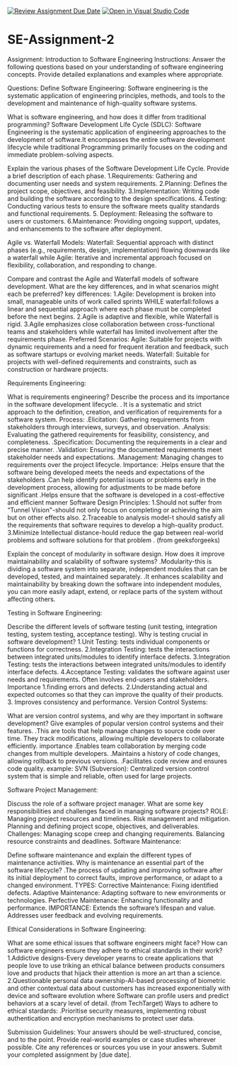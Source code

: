 [![Review Assignment Due Date](https://classroom.github.com/assets/deadline-readme-button-22041afd0340ce965d47ae6ef1cefeee28c7c493a6346c4f15d667ab976d596c.svg)](https://classroom.github.com/a/-ucQIGTc)
[![Open in Visual Studio Code](https://classroom.github.com/assets/open-in-vscode-2e0aaae1b6195c2367325f4f02e2d04e9abb55f0b24a779b69b11b9e10269abc.svg)](https://classroom.github.com/online_ide?assignment_repo_id=15267496&assignment_repo_type=AssignmentRepo)
# SE-Assignment-2
Assignment: Introduction to Software Engineering
Instructions:
Answer the following questions based on your understanding of software engineering concepts. Provide detailed explanations and examples where appropriate.

Questions:
Define Software Engineering:
    Software engineering is the systematic application of engineering principles, methods, and tools to the development and maintenance of high-quality software systems. 

What is software engineering, and how does it differ from traditional programming?
Software Development Life Cycle (SDLC):
    Software Engineering is the systematic application of engineering approaches to the development of software.It encompasses the entire software development lifecycle while traditional Programming primarily focuses on the coding and immediate problem-solving aspects.

Explain the various phases of the Software Development Life Cycle. Provide a brief description of each phase.
    1.Requirements: Gathering and documenting user needs and system requirements.
    2.Planning: Defines the project scope, objectives, and feasibility.
    3.Implementation: Writing code and building the software according to the design specifications.
    4.Testing: Conducting various tests to ensure the software meets quality standards and functional requirements.
    5. Deployment: Releasing the software to users or customers.
    6.Maintenance: Providing ongoing support, updates, and enhancements to the software after deployment.

Agile vs. Waterfall Models:
    Waterfall: Sequential approach with distinct phases (e.g., requirements, design, implementation) flowing downwards like a waterfall while Agile: Iterative and incremental approach focused on flexibility, collaboration, and responding to change.


Compare and contrast the Agile and Waterfall models of software development. What are the key differences, and in what scenarios might each be preferred?
  key differences:
    1.Agile: Development is broken into small, manageable units of work called sprints WHILE waterfall:follows a linear and sequential approach where each phase must be completed before the next begins.
    2.Agile is adaptive and flexible, while Waterfall is rigid.
    3.Agile emphasizes close collaboration between cross-functional teams and stakeholders while waterfall has limited involvement after the requirements phase.
Preferred Scenarios:
    Agile: Suitable for projects with dynamic requirements and a need for frequent iteration and feedback, such as software startups or evolving market needs.
    Waterfall: Suitable for projects with well-defined requirements and constraints, such as construction or hardware projects.

Requirements Engineering:

What is requirements engineering? Describe the process and its importance in the software development lifecycle.
   . It is a systematic and strict approach to the definition, creation, and verification of requirements for a software system.
Process:
    .Elicitation: Gathering requirements from stakeholders through interviews, surveys, and observation.
    .Analysis: Evaluating the gathered requirements for feasibility, consistency, and completeness.
    .Specification: Documenting the requirements in a clear and precise manner.
    .Validation: Ensuring the documented requirements meet stakeholder needs and    expectations.
    .Management: Managing changes to requirements over the project lifecycle.
Importance:
    .Helps ensure that the software being developed meets the needs and expectations of the stakeholders
    .Can help identify potential issues or problems early in the development process, allowing for adjustments to be made before significant 
    .Helps ensure that the software is developed in a cost-effective and efficient manner
Software Design Principles:
    1.Should not suffer from “Tunnel Vision"-should not only focus on completing or achieving the aim but on other effects also.
    2.Traceable to analysis model-t should satisfy all the requirements that software requires to develop a high-quality product.
    3.Minimize Intellectual distance-hould reduce the gap between real-world problems and software solutions for that problem .
    (from geeksforgeeks)

Explain the concept of modularity in software design. How does it improve maintainability and scalability of software systems?
    .Modularity-this is dividing a software system into separate, independent modules that can be developed, tested, and maintained separately.
    .It enhances scalability and maintainability by breaking down the software into independent modules, you can more easily adapt, extend, or replace parts of the system without affecting others.

Testing in Software Engineering:

Describe the different levels of software testing (unit testing, integration testing, system testing, acceptance testing). Why is testing crucial in software development?
    1.Unit Testing: tests individual components or functions for correctness.
    2.Integration Testing: tests the interactions between integrated units/modules to identify interface defects.
    3.Integration Testing: tests the interactions between integrated units/modules to identify interface defects.
    4.Acceptance Testing: validates the software against user needs and requirements. Often involves end-users and stakeholders.
Importance
    1.finding errors and defects.
    2.Understanding actual and expected outcomes so that they can improve the quality of their products.
    3. Improves consistency and performance. 
Version Control Systems:

What are version control systems, and why are they important in software development? Give examples of popular version control systems and their features.
    .This are tools that help manage changes to source code over time. They track modifications, allowing multiple developers to collaborate efficiently.
importance
    .Enables team collaboration by merging code changes from multiple developers.
    .Maintains a history of code changes, allowing rollback to previous versions.
    .Facilitates code review and ensures code quality.
example:
    SVN (Subversion): Centralized version control system that is simple and reliable, often used for large projects.

Software Project Management:

Discuss the role of a software project manager. What are some key responsibilities and challenges faced in managing software projects?
 ROLE:
    Managing project resources and timelines.
    Risk management and mitigation.
    Planning and defining project scope, objectives, and deliverables.
Challenges:
    Managing scope creep and changing requirements.
    Balancing resource constraints and deadlines.
Software Maintenance:

Define software maintenance and explain the different types of maintenance activities. Why is maintenance an essential part of the software lifecycle?
    .The process of updating and improving software after its initial deployment to correct faults, improve performance, or adapt to a changed environment.
TYPES:
    Corrective Maintenance: Fixing identified defects.
    Adaptive Maintenance: Adapting software to new environments or technologies.
    Perfective Maintenance: Enhancing functionality and performance.
IMPORTANCE:
    Extends the software’s lifespan and value.
    Addresses user feedback and evolving requirements. 

Ethical Considerations in Software Engineering:


What are some ethical issues that software engineers might face? How can software engineers ensure they adhere to ethical standards in their work?
    1.Addictive designs-Every developer yearns to create applications that people love to use triking an ethical balance between products consumers love and products that hijack their attention is more an art than a science.
    2.Questionable personal data ownership-AI-based processing of biometric and other contextual data about customers has increased exponentially with device and software evolution where Software can profile users and predict behaviors at a scary level of detail.
    (from TechTarget)
Ways to adhere to ethical stardards:
    .Prioritise security measures, implementing robust authentication and encryption mechanisms to protect user data.

Submission Guidelines:
Your answers should be well-structured, concise, and to the point.
Provide real-world examples or case studies wherever possible.
Cite any references or sources you use in your answers.
Submit your completed assignment by [due date].
